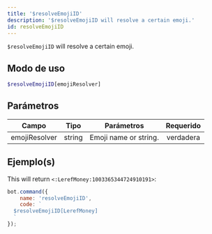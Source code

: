 ```yaml
---
title: '$resolveEmojiID'
description: '$resolveEmojiID will resolve a certain emoji.'
id: resolveEmojiID
---
```


`$resolveEmojiID` will resolve a certain emoji.

## Modo de uso

```php
$resolveEmojiID[emojiResolver]
```

## Parámetros

| Campo         | Tipo   | Parámetros            | Requerido |
| ------------- | ------ | --------------------- |:---------:|
| emojiResolver | string | Emoji name or string. | verdadera |

## Ejemplo(s)

This will return `<:LerefMoney:1003365344724910191>`:

```javascript
bot.command({
    name: 'resolveEmojiID',
    code: `
  $resolveEmojiID[LerefMoney]
  `
});
```